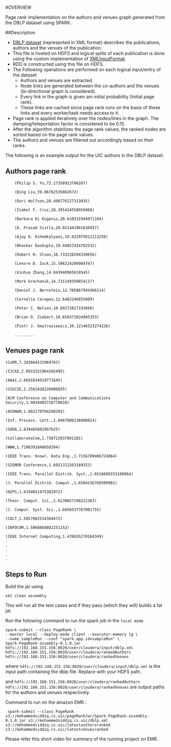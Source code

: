 #OVERVIEW

Page rank implementation on the authors and venues graph generated from the DBLP dataset using SPARK.

##Description

- [DBLP dataset](https://dblp.uni-trier.de/) (represented in XML format) describes the publications, authors and the venues of the publication.
- This file is hosted on HDFS and logical splits of each publication is done using the custom implementation of [XMLInputFormat]().
- RDD is constructed using this file on HDFS.
- The Following operations are performed on each logical input/entry of the dataset
    - Authors and venues are extracted.
    - Node links are generated between the co-authors and the venues (bi-directional graph is considered).
    - Every link in the graph is given am initial probability (Initial page rank).
    - These links are cached since page rank runs on the basis of these links and every worker/task needs access to it.
- Page rank is applied iteratively over the nodes/links in the graph. The damping/teleportation factor is considered to be 0.15.
- After the algorithm stabilizes the page rank values, the ranked nodes are sorted based on the page rank values.
- The authors and venues are filtered out accordingly based on their ranks.

The following is an example output for the UIC authors in the DBLP dataset.

Authors page rank
-

```
    (Philip S. Yu,72.17358923786207)
    
    (Bing Liu,39.06762535082672)
    
    (Ouri Wolfson,28.496776227313035)
    
    (Isabel F. Cruz,28.395424558956968)
    
    (Barbara Di Eugenio,20.618331944971104)
    
    (A. Prasad Sistla,20.021441901636937)
    
    (Ajay D. Kshemkalyani,19.832975812113258)
    
    (Bhaskar DasGupta,19.44857424762532)
    
    (Robert H. Sloan,16.733228284339656)
    
    (Lenore D. Zuck,15.596224206984767)
    
    (Xinhua Zhang,14.843940965618545)
    
    (Mark Grechanik,14.731149359854117)
    
    (Daniel J. Bernstein,12.705867944366114)
    
    (Cornelia Caragea,12.6482246855889)
    
    (Peter C. Nelson,10.89272817193666)
    
    (Brian D. Ziebart,10.650371634945353)
    
    (Piotr J. Gmytrasiewicz,10.12146523274226)
    
    .........
```
   
     
Venues page rank
-


```
(CoRR,7.283664532969762)

(IJCAI,2.8915321964265495)

(AAAI,2.6691634919771645)

(SIGCSE,2.2561828226006035)

(ACM Conference on Computer and Communications Security,1.9034485726778618)

(ASONAM,1.882170704298203)

(Inf. Process. Lett.,1.8467006238980814)

(SODA,1.839465802997625)

(CollaborateCom,1.730722037091281)

(WWW,1.7196391848658394)

(IEEE Trans. Knowl. Data Eng.,1.7156789486724864)

(SIGMOD Conference,1.6921312263189152)

(IEEE Trans. Parallel Distrib. Syst.,1.6516080153109864)

(J. Parallel Distrib. Comput.,1.6504236768509981)

(NIPS,1.6194651975382972)

(Theor. Comput. Sci.,1.6130057198222363)

(J. Comput. Syst. Sci.,1.6056537767001755)

(COLT,1.5857082534384472)

(INFOCOM,1.5068868882251152)

(IEEE Internet Computing,1.476026270184349)
.
.
.
.
.
``` 
    
## Steps to Run 

Build the jar using

````
sbt clean assembly
````

This will run all the test cases and if they pass (which they will) builds a fat jat.

Run the following command to run the spark job in the `local mode` 

```
spark-submit --class PageRank \
--master local --deploy-mode client --executor-memory 1g \
--name sampleRun --conf "spark.app.id=sampleRun" \
Spark-PageRank-assembly-0.1.0.jar hdfs://192.168.151.156:8020/user/cloudera/input/dblp.xml hdfs://192.168.151.156:8020/user/cloudera/rankedAuthors hdfs://192.168.151.156:8020/user/cloudera/rankedVenues
```
where `hdfs://192.168.151.156:8020/user/cloudera/input/dblp.xml` is the input path containing the dblp file. Replace with your HDFS path.

and `hdfs://192.168.151.156:8020/user/cloudera/rankedAuthors` `hdfs://192.168.151.156:8020/user/cloudera/rankedVenues`  are output paths for the authors and venues respectively.


Command to run on the amazon EMR :

```$xslt
 spark-submit --class PageRank s3://mohammedsiddiq.cs.uic/pageRankJar/Spark-PageRank-assembly-0.1.0.jar s3://mohammedsiddiq.cs.uic/dblp.xml s3://mohammedsiddiq.cs.uic/latestauthorsranked s3://mohammedsiddiq.cs.uic/latestvenuesranked
```

Please refer this short video for summary of the running project on EMR.
